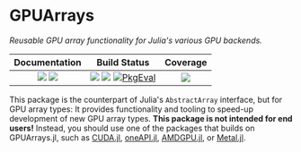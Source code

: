 # GPUArrays

*Reusable GPU array functionality for Julia's various GPU backends.*

| **Documentation**                                                         | **Build Status**                                                                                   | **Coverage**                    |
|:-------------------------------------------------------------------------:|:--------------------------------------------------------------------------------------------------:|:-------------------------------:|
| [![][docs-stable-img]][docs-stable-url] [![][docs-dev-img]][docs-dev-url] | [![][gitlab-img]][gitlab-url] [![][travis-img]][travis-url] [![PkgEval][pkgeval-img]][pkgeval-url] | [![][codecov-img]][codecov-url] |

[docs-stable-img]: https://img.shields.io/badge/docs-stable-blue.svg
[docs-stable-url]: http://JuliaGPU.github.io/GPUArrays.jl/stable/

[docs-dev-img]: https://img.shields.io/badge/docs-dev-blue.svg
[docs-dev-url]: http://JuliaGPU.github.io/GPUArrays.jl/dev/

[gitlab-img]: https://gitlab.com/JuliaGPU/GPUArrays.jl/badges/master/pipeline.svg
[gitlab-url]: https://gitlab.com/JuliaGPU/GPUArrays.jl/commits/master

[travis-img]: https://api.travis-ci.com/JuliaGPU/GPUArrays.jl.svg?branch=master
[travis-url]: https://travis-ci.com/JuliaGPU/GPUArrays.jl

[pkgeval-img]: https://juliaci.github.io/NanosoldierReports/pkgeval_badges/G/GPUArrays.svg
[pkgeval-url]: https://juliaci.github.io/NanosoldierReports/pkgeval_badges/G/GPUArrays.html

[codecov-img]: https://codecov.io/gh/JuliaGPU/GPUArrays.jl/branch/master/graph/badge.svg
[codecov-url]: https://codecov.io/gh/JuliaGPU/GPUArrays.jl

This package is the counterpart of Julia's `AbstractArray` interface, but for GPU array
types: It provides functionality and tooling to speed-up development of new GPU array types.
**This package is not intended for end users!** Instead, you should use one of the packages
that builds on GPUArrays.jl, such as [CUDA.jl](https://github.com/JuliaGPU/CUDA.jl), [oneAPI.jl](https://github.com/JuliaGPU/oneAPI.jl), [AMDGPU.jl](https://github.com/JuliaGPU/AMDGPU.jl), or [Metal.jl](https://github.com/JuliaGPU/Metal.jl).

